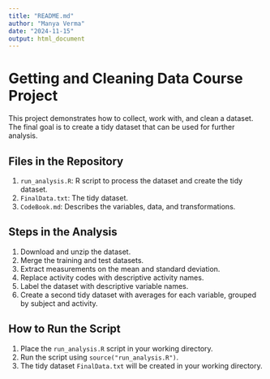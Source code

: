 ```yaml
---
title: "README.md"
author: "Manya Verma"
date: "2024-11-15"
output: html_document
---
```

# Getting and Cleaning Data Course Project

This project demonstrates how to collect, work with, and clean a dataset. The final goal is to create a tidy dataset that can be used for further analysis.

## Files in the Repository

1. `run_analysis.R`: R script to process the dataset and create the tidy dataset.
2. `FinalData.txt`: The tidy dataset.
3. `CodeBook.md`: Describes the variables, data, and transformations.

## Steps in the Analysis

1. Download and unzip the dataset.
2. Merge the training and test datasets.
3. Extract measurements on the mean and standard deviation.
4. Replace activity codes with descriptive activity names.
5. Label the dataset with descriptive variable names.
6. Create a second tidy dataset with averages for each variable, grouped by subject and activity.

## How to Run the Script

1. Place the `run_analysis.R` script in your working directory.
2. Run the script using `source("run_analysis.R")`.
3. The tidy dataset `FinalData.txt` will be created in your working directory.

